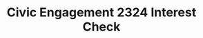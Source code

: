 ---
title: Civic Engagement 2324 Interest Check
redirect_to: https://docs.google.com/forms/d/e/1FAIpQLSffD491Rjez5x9iyv1KxsK815Va3HhJDtUepR31r8-1oXC65g/viewform?usp=sf_link
redirect_from: 
  - /CEInterestCheck
  - /ceinterestcheck
---